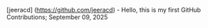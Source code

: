 [jeeracd] (https://github.com/jeeracd) - Hello, this is my first GitHub Contributions; September 09, 2025
